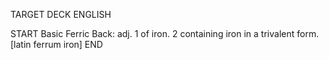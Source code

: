 TARGET DECK
ENGLISH

START
Basic
Ferric
Back: adj. 1 of iron. 2 containing iron in a trivalent form. [latin ferrum iron]
END
